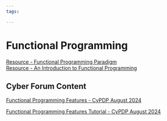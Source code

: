 ```yaml
---
tags:

---
```

# Functional Programming

[Resource - Functional Programming Paradigm](https://www.geeksforgeeks.org/functional-programming-paradigm/)  
[Resource - An Introduction to Functional Programming](https://se-education.org/learningresources/contents/functionalProgramming/intro.html)  

## Cyber Forum Content

[Functional Programming Features - CyPDP August 2024](https://dewccorporate.sharepoint.com/sites/SoftwareEngineeringTeam/Shared%20Documents/Forms/AllItems.aspx?FolderCTID=0x012000121E1AA383E5C544BC06DE68DCD2E679&id=%2Fsites%2FSoftwareEngineeringTeam%2FShared%20Documents%2FPD%20Forums%2FFunctional%20Programming%20Features%20%2D%20August%202024&viewid=d3336e8c%2D13bb%2D4212%2D9cff%2Ddbde1a944302)  

[Functional Programming Features Tutorial - CyPDP August 2024](https://github.com/dewcservices/CyPDP-Functional-Programming-Features/)  
